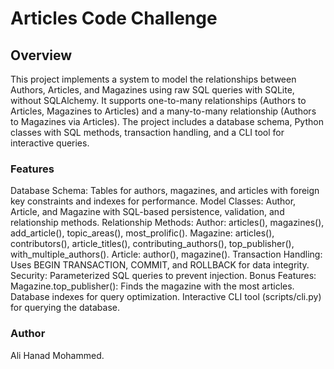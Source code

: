 # Articles Code Challenge

## Overview
This project implements a system to model the relationships between Authors, Articles, and Magazines using raw SQL queries with SQLite, without SQLAlchemy. It supports one-to-many relationships (Authors to Articles, Magazines to Articles) and a many-to-many relationship (Authors to Magazines via Articles). The project includes a database schema, Python classes with SQL methods, transaction handling, and a CLI tool for interactive queries.

### Features
Database Schema: Tables for authors, magazines, and articles with foreign key constraints and indexes for performance.
Model Classes: Author, Article, and Magazine with SQL-based persistence, validation, and relationship methods.
Relationship Methods:
Author: articles(), magazines(), add_article(), topic_areas(), most_prolific().
Magazine: articles(), contributors(), article_titles(), contributing_authors(), top_publisher(), with_multiple_authors().
Article: author(), magazine().
Transaction Handling: Uses BEGIN TRANSACTION, COMMIT, and ROLLBACK for data integrity.
Security: Parameterized SQL queries to prevent injection.
Bonus Features:
Magazine.top_publisher(): Finds the magazine with the most articles.
Database indexes for query optimization.
Interactive CLI tool (scripts/cli.py) for querying the database.
### Author 
Ali Hanad Mohammed.